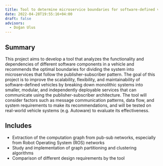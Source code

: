 ```yaml
---
title: Tool to determine microservice boundaries for software-defined vehicles
date: 2022-04-28T19:55:16+04:00
draft: false
advisors:
  - Doğan Ulus
---
```

## Summary
This project aims to develop a tool that analyzes the functionality and dependencies of different software components in a vehicle and recommends the optimal boundaries for dividing the system into microservices that follow the publisher-subscriber pattern. The goal of this project is to improve the scalability, flexibility, and maintainability of software-defined vehicles by breaking down monolithic systems into smaller, modular, and independently deployable services that can communicate using the publisher-subscriber architecture. The tool will consider factors such as message communication patterns, data flow, and system requirements to make its recommendations, and will be tested on real-world vehicle systems (e.g. Autoware) to evaluate its effectiveness.

## Includes
- Extraction of the computation graph from pub-sub networks, especially from Robot Operating System (ROS) networks
- Study and implementation of graph partitioning and clustering algorithms
- Comparison of different design requirements by the tool